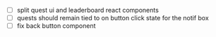 - [ ] split quest ui and leaderboard react components
- [ ] quests should remain tied to on button click state for the notif box
- [ ] fix back button component